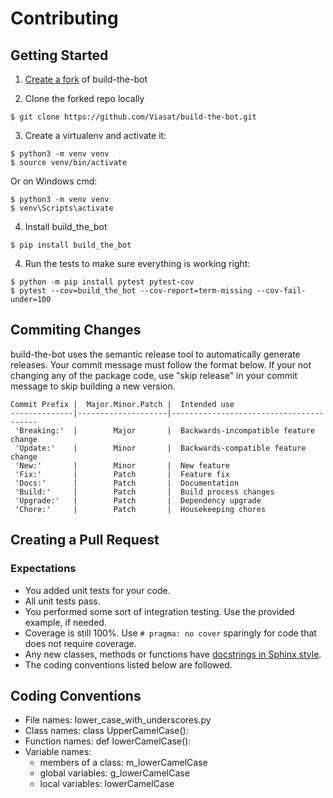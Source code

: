 # Contributing
## Getting Started

1. [Create a fork](https://guides.github.com/activities/forking/#fork) of build-the-bot

2. Clone the forked repo locally

```console
$ git clone https://github.com/Viasat/build-the-bot.git
```

3. Create a virtualenv and activate it:
```console
$ python3 -m venv venv
$ source venv/bin/activate
```
Or on Windows cmd:
```console
$ python3 -m venv venv
$ venv\Scripts\activate
```
4. Install build_the_bot
```console
$ pip install build_the_bot
```

4. Run the tests to make sure everything is working right:

```console
$ python -m pip install pytest pytest-cov
$ pytest --cov=build_the_bot --cov-report=term-missing --cov-fail-under=100
```

## Commiting Changes

build-the-bot uses the semantic release tool to automatically generate releases. Your commit message must follow the format below. If your not changing any of the package code, use "skip release" in your commit message to skip building a new version.   

```
Commit Prefix |  Major.Minor.Patch |  Intended use
--------------|--------------------|----------------------------------------
 'Breaking:'  |        Major       |  Backwards-incompatible feature change
 'Update:'    |        Minor       |  Backwards-compatible feature change
 'New:'       |        Minor       |  New feature
 'Fix:'       |        Patch       |  Feature fix
 'Docs:'      |        Patch       |  Documentation
 'Build:'     |        Patch       |  Build process changes
 'Upgrade:'   |        Patch       |  Dependency upgrade
 'Chore:'     |        Patch       |  Housekeeping chores
```

## Creating a Pull Request
### Expectations
- You added unit tests for your code.
- All unit tests pass.
- You performed some sort of integration testing. Use the provided example, if needed.
- Coverage is still 100%. Use `# pragma: no cover` sparingly for code that does not require coverage.
- Any new classes, methods or functions have [docstrings in Sphinx style](https://sphinx-rtd-tutorial.readthedocs.io/en/latest/docstrings.html#the-sphinx-docstring-format).
- The coding conventions listed below are followed.


## Coding Conventions
* File names: lower_case_with_underscores.py
* Class names: class UpperCamelCase():
* Function names: def lowerCamelCase():
* Variable names:
   * members of a class: m_lowerCamelCase
   * global variables: g_lowerCamelCase
   * local variables: lowerCamelCase